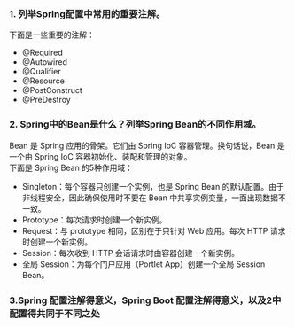### 1. 列举Spring配置中常用的重要注解。
下面是一些重要的注解：

- @Required
- @Autowired
- @Qualifier
- @Resource
- @PostConstruct
- @PreDestroy

### 2. Spring中的Bean是什么？列举Spring Bean的不同作用域。
Bean 是 Spring 应用的骨架。它们由 Spring IoC 容器管理。换句话说，Bean 是一个由 Spring IoC 容器初始化、装配和管理的对象。   
下面是 Spring Bean 的5种作用域：

- Singleton：每个容器只创建一个实例，也是 Spring Bean 的默认配置。由于非线程安全，因此确保使用时不要在 Bean 中共享实例变量，一面出现数据不一致。
- Prototype：每次请求时创建一个新实例。
- Request：与 prototype 相同，区别在于只针对 Web 应用。每次 HTTP 请求时创建一个新实例。
- Session：每次收到 HTTP 会话请求时由容器创建一个新实例。
- 全局 Session：为每个门户应用（Portlet App）创建一个全局 Session Bean。


### 3.Spring 配置注解得意义，Spring Boot 配置注解得意义，以及2中配置得共同于不同之处
